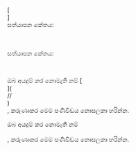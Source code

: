 [<br host>]<br action>සත්යාපන කේතය:<br code>

<br url><br action>සත්යාපන කේතය:

<br code>

ඔබ අයදුම් කර නොමැති නම් [<br host>](<br protocol>//<br host>)<br action>, කරුණාකර මෙම පණිවිඩය නොසලකා හරින්න.

ඔබ අයදුම් කර නොමැති නම්<br url><br action>, කරුණාකර මෙම පණිවිඩය නොසලකා හරින්න.
